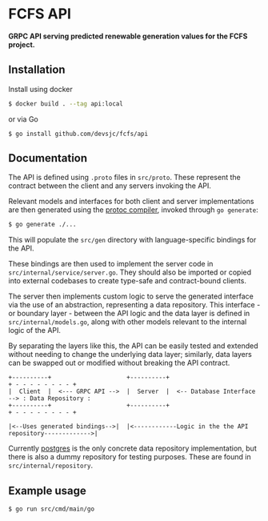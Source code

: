 # FCFS API

**GRPC API serving predicted renewable generation values for the FCFS project.**

## Installation

Install using docker

```bash
$ docker build . --tag api:local
```

or via Go

```
$ go install github.com/devsjc/fcfs/api
```

## Documentation

The API is defined using `.proto` files in `src/proto`.
These represent the contract between the client and any servers invoking the API.

Relevant models and interfaces for both client and server implementations are then generated
using the [protoc compiler](https://protobuf.dev/installation/), invoked through `go generate`:

```bash
$ go generate ./...
```

This will populate the `src/gen` directory with language-specific bindings for the API.

These bindings are then used to implement the server code in `src/internal/service/server.go`.
They should also be imported or copied into external codebases to create type-safe and contract-bound clients.

The server then implements custom logic to serve the generated interface
via the use of an abstraction, representing a data repository.
This interface - or boundary layer - between the API logic and the data layer
is defined in `src/internal/models.go`, along with other models relevant to the internal logic of the API.

By separating the layers like this,
the API can be easily tested and extended without needing to change the underlying data layer;
similarly, data layers can be swapped out or modified without breaking the API contract.

```
+----------+                     +----------+                             + - - - - - - - - +
|  Client  |  <--- GRPC API -->  |  Server  |  <-- Database Interface --> : Data Repository :
+----------+                     +----------+                             + - - - - - - - - +

|<--Uses generated bindings-->|  |<------------Logic in the the API repository------------->|          
```

Currently [postgres](https://www.postgresql.org/) is the only concrete data repository implementation,
but there is also a dummy repository for testing purposes. These are found in `src/internal/repository`.

## Example usage

```bash
$ go run src/cmd/main/go
```

